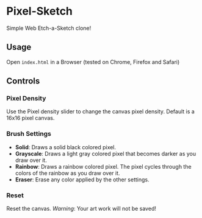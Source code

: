 # Pixel-Sketch

Simple Web Etch-a-Sketch clone!

## Usage
Open `index.html` in a Browser (tested on Chrome, Firefox and Safari)

## Controls
### Pixel Density
Use the Pixel density slider to change the canvas pixel density. Default is a 16x16 pixel canvas.

### Brush Settings
- **Solid**: Draws a solid black colored pixel.
- **Grayscale**: Draws a light gray colored pixel that becomes darker as you draw over it.
- **Rainbow**: Draws a rainbow colored pixel. The pixel cycles through the colors of the rainbow as you draw over it.
- **Eraser**: Erase any color applied by the other settings.

### Reset
Reset the canvas. *Warning*: Your art work will not be saved!
